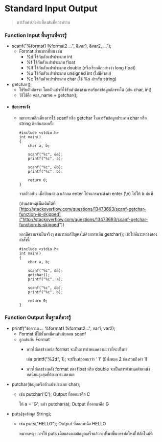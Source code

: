 # Standard Input Output #

> การรับค่า/ส่งค่าเบื้องต้นที่ควรทราบ

### Function Input พื้นฐานที่ควรรู้ ###
  - scanf("%format1 %format2 ...", &var1, &var2, ...");
    - Format ส่วนมากที่พบ เช่น
      - %d ใช้กับตัวแปรประเภท int
      - %f ใช้กับตัวแปรประเภท float
      - %lf ใช้กับตัวแปรประเภท double (หรือเรียกอีกอย่างว่า long float)
      - %u ใช้กับตัวแปรประเภท unsigned int (ไม่มีค่าลบ)
      - %c ใช้กับตัวแปรประเภท char (ใช้ %s สำหรับ string)
  - getchar();
    - ใช้รับตัวอักขระ โดยตัวแปรที่ใช้รับค่าต้องสามารถรับค่าข้อมูลอักขระได้ (เช่น char, int)
    - วิธีใช้คือ var_name = getchar();
  - #### ข้อควรระวัง ####
    - พยายามหลีกเลี่ยงการใช้ scanf หรือ getchar ในการรับข้อมูลประเภท char หรือ string ติดกันสองครั้ง
      ~~~~
      #include <stdio.h>
      int main()
      {
          char a, b;
          
          scanf("%c", &a);
          printf("%c", a);
          
          scanf("%c", &b);
          printf("%c", b);
        
          return 0;
      }
      ~~~~
      จากตัวอย่าง เมื่อป้อนค่า a แล้วกด enter โปรแกรมจะส่งค่า enter (\n) ไปให้ b ทันที
      
      (อ่านสาเหตุเพิ่มเติมได้ที่ [http://stackoverflow.com/questions/13473693/scanf-getchar-function-is-skipped]("http://stackoverflow.com/questions/13473693/scanf-getchar-function-is-skipped"))
      
      หากมีความจำเป็นจริงๆ สามารถแก้ปัญหาได้ด้วยการเติม getchar(); เข้าไปคั่นระหว่างสองคำสั่งนี้
      ~~~~
      #include <stdio.h>
      int main()
      {
          char a, b;
          
          scanf("%c", &a);
          getchar();
          printf("%c", a);
          
          scanf("%c", &b);
          printf("%c", b);
        
          return 0;
      }
      ~~~~
      
### Function Output พื้นฐานที่ควรรู้ ###
  - printf("ข้อความ ... %format1 %format2...", var1, var2);
    - Format ที่ใช้นั้นเหมือนกันกับตอน scanf
    - ลูกเล่นกับ Format
      - หากใส่เลขข้างหน้า format จะเป็นการกำหนดความยาวที่จะปริ้นท์ 
      
        เช่น printf("%2d", 1); จะปริ้นท์ออกมาว่า ' 1' (มีทั้งหมด 2 ช่องรวมถึงค่า 1)
      - หากใส่เลขข้างหลัง format ของ float หรือ double จะเป็นการกำหนดตำแหน่งทศนิยมสูงสุดที่ต้องการแสดงผล
  - putchar(ข้อมูลหรือตัวแปรประเภท char);
    - เช่น putchar('C'); Output ที่ออกมาคือ C
    
      ให้ a = 'G'; แล้ว putchar(a); Output ที่ออกมาคือ G
  - puts(ชุดข้อมูล String);
    - เช่น puts("HELLO"); Output ที่ออกมาคือ HELLO
    
      หมายเหตุ : การใช้ puts เมื่อแสดงผลข้อมูลเสร็จแล้วจะปริ้นท์ขึ้นบรรทัดใหม่ให้อัตโนมัติ
  
